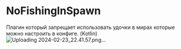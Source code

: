 # NoFishingInSpawn
Плагин который запрещает использовать удочки в мирах которые можно настроить в конфиге. (Kotlin)
![Uploading 2024-02-23_22.41.57.png…]()
